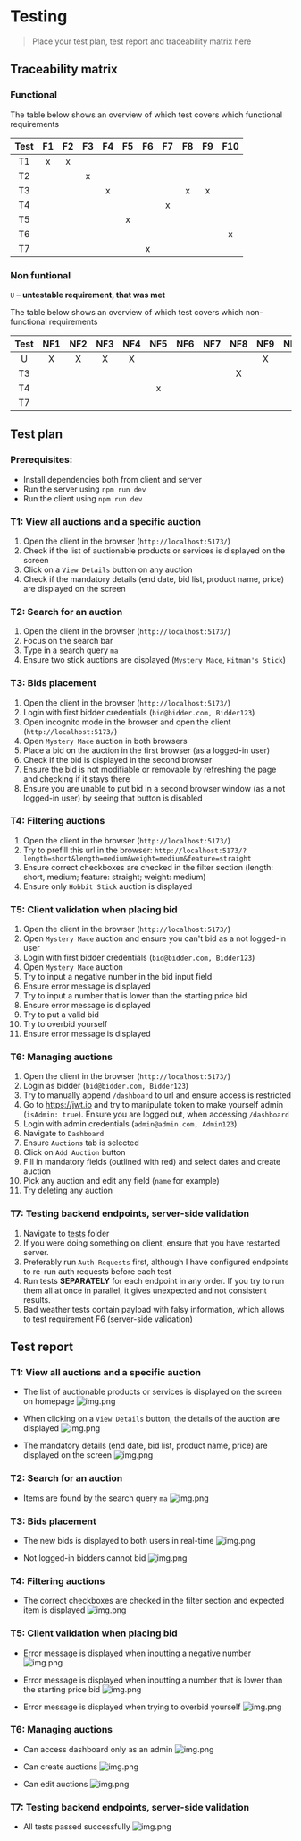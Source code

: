 # Testing

> Place your test plan, test report and traceability matrix here

## Traceability matrix

### Functional

The table below shows an overview of which test covers which functional requirements

| Test | F1 | F2 | F3 | F4 | F5 | F6 | F7 | F8 | F9 | F10 | 
|:----:|:--:|:--:|:--:|:--:|:--:|:--:|:--:|:--:|:--:|:--:|
|  T1  | x  | x  |    |    |    |    |    |    |    |    |
|  T2  |    |    | x  |    |    |    |    |    |    |    |
|  T3  |    |    |    | x  |    |    |    | x  | x  |    |
|  T4  |    |    |    |    |    |    | x  |    |    |    |
|  T5  |    |    |    |    | x  |    |    |    |    |    |
|  T6  |    |    |    |    |    |    |    |    |    |  x |
|  T7  |    |    |    |    |    | x  |    |    |    |    |


### Non funtional
`U` – **untestable requirement, that was met**

The table below shows an overview of which test covers which non-functional requirements

| Test | NF1 | NF2 | NF3 | NF4 | NF5 | NF6 | NF7 | NF8 | NF9 | NF10 | NF11 | NF12 | NF13 | NF14 | NF15 | NF16 | NF17 | NF18 | NF19 | 
|:----:|:---:|:---:|:---:|:---:|:---:|:---:|:---:|:---:|:---:|:----:|:----:|:----:|:----:|:----:|:----:|:----:|:----:|:----:|:----:|
|  U   |  X  |  X  |  X  |  X  |     |     |     |     |  X  |      |  X   |      |  X   |  X   |  X   |  X   |  X   |  X   |      |
|  T3  |     |     |     |     |     |     |     |  X  |     |      |      |  x   |      |      |      |      |      |      |      |
|  T4  |     |     |     |     |  x  |     |     |     |     |      |      |      |      |      |      |      |      |      |      |
|  T7  |     |     |     |     |     |     |     |     |     |  x   |      |      |      |      |      |      |      |      |      |

## Test plan

### Prerequisites:
- Install dependencies both from client and server
- Run the server using `npm run dev`
- Run the client using `npm run dev`

### T1: View all auctions and a specific auction
1. Open the client in the browser (`http://localhost:5173/`)
2. Check if the list of auctionable products or services is displayed on the screen
3. Click on a `View Details` button on any auction
4. Check if the mandatory details (end date, bid list, product name, price) are displayed on the screen

### T2: Search for an auction
1. Open the client in the browser (`http://localhost:5173/`)
2. Focus on the search bar
3. Type in a search query `ma`
4. Ensure two stick auctions are displayed (`Mystery Mace`, `Hitman's Stick`)

### T3: Bids placement 
1. Open the client in the browser (`http://localhost:5173/`)
2. Login with first bidder credentials (`bid@bidder.com, Bidder123`)
3. Open incognito mode in the browser and open the client (`http://localhost:5173/`)
4. Open `Mystery Mace` auction in both browsers
5. Place a bid on the auction in the first browser (as a logged-in user)
6. Check if the bid is displayed in the second browser
7. Ensure the bid is not modifiable or removable by refreshing the page and checking if it stays there
8. Ensure you are unable to put bid in a second browser window (as a not logged-in user) by seeing that button is disabled

### T4: Filtering auctions
1. Open the client in the browser (`http://localhost:5173/`)
2. Try to prefill this url in the browser: `http://localhost:5173/?length=short&length=medium&weight=medium&feature=straight`
3. Ensure correct checkboxes are checked in the filter section (length: short, medium; feature: straight; weight: medium)
4. Ensure only `Hobbit Stick` auction is displayed

### T5: Client validation when placing bid
1. Open the client in the browser (`http://localhost:5173/`)
2. Open `Mystery Mace` auction and ensure you can't bid as a not logged-in user
3. Login with first bidder credentials (`bid@bidder.com, Bidder123`)
4. Open `Mystery Mace` auction 
5. Try to input a negative number in the bid input field 
6. Ensure error message is displayed 
7. Try to input a number that is lower than the starting price bid 
8. Ensure error message is displayed 
9. Try to put a valid bid 
10. Try to overbid yourself 
11. Ensure error message is displayed

### T6: Managing auctions
1. Open the client in the browser (`http://localhost:5173/`)
2. Login as bidder (`bid@bidder.com, Bidder123`)
3. Try to manually append `/dashboard` to url and ensure access is restricted
4. Go to https://jwt.io and try to manipulate token to make yourself admin (`isAdmin: true`). Ensure you are logged out, when accessing `/dashboard`
5. Login with admin credentials (`admin@admin.com, Admin123`)
6. Navigate to `Dashboard`
7. Ensure `Auctions` tab is selected
8. Click on `Add Auction` button
9. Fill in mandatory fields (outlined with red) and select dates and create auction
10. Pick any auction and edit any field (`name` for example)
11. Try deleting any auction

### T7: Testing backend endpoints, server-side validation
1. Navigate to [tests](../tests/rest) folder
2. If you were doing something on client, ensure that you have restarted server.
3. Preferably run `Auth Requests` first, although I have configured endpoints to re-run auth requests before each test 
4. Run tests **SEPARATELY** for each endpoint in any order. If you try to run them all at once in parallel, it gives unexpected and not consistent results. 
5. Bad weather tests contain payload with falsy information, which allows to test requirement F6 (server-side validation)


## Test report

### T1: View all auctions and a specific auction
- The list of auctionable products or services is displayed on the screen on homepage
![img.png](assets/t1_step1.png)


- When clicking on a `View Details` button, the details of the auction are displayed
![img.png](assets/t1_step2.png)


- The mandatory details (end date, bid list, product name, price) are displayed on the screen
![img.png](assets/t1_step3.png)


### T2: Search for an auction
- Items are found by the search query `ma`
![img.png](assets/t2_step1.png)


### T3: Bids placement
- The new bids is displayed to both users in real-time
![img.png](assets/t3_step1.png)


- Not logged-in bidders cannot bid
![img.png](assets/t3_step2.png)


### T4: Filtering auctions
- The correct checkboxes are checked in the filter section and expected item is displayed
![img.png](assets/t4_step1.png)


### T5: Client validation when placing bid
- Error message is displayed when inputting a negative number
![img.png](assets/t5_step1.png)


- Error message is displayed when inputting a number that is lower than the starting price bid
![img.png](assets/t5_step2.png)


- Error message is displayed when trying to overbid yourself
![img.png](assets/t5_step3.png)


### T6: Managing auctions
- Can access dashboard only as an admin
![img.png](assets/t6_step1.png)

- Can create auctions
![img.png](assets/t6_step2.png)

- Can edit auctions
![img.png](assets/t6_step3.png)


### T7: Testing backend endpoints, server-side validation
- All tests passed successfully
![img.png](assets/t7_step1.png)
